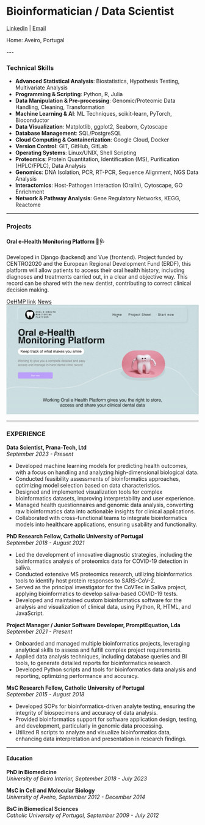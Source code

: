 # Bioinformatician / Data Scientist
[LinkedIn](https://www.linkedin.com/in/eduardojmesteves/) | [Email](eduardojmestves@gmail.com)
<p>Home: Aveiro, Portugal</p>
---

### Technical Skills
- **Advanced Statistical Analysis**: Biostatistics, Hypothesis Testing, Multivariate Analysis
- **Programming & Scripting**: Python, R, Julia
- **Data Manipulation & Pre-processing**: Genomic/Proteomic Data Handling, Cleaning, Transformation
- **Machine Learning & AI**: ML Techniques, scikit-learn, PyTorch, Bioconductor
- **Data Visualization**: Matplotlib, ggplot2, Seaborn, Cytoscape
- **Database Management**: SQL/PostgreSQL
- **Cloud Computing & Containerization**: Google Cloud, Docker
- **Version Control**: GIT, GitHub, GitLab
- **Operating Systems**: Linux/UNIX, Shell Scripting
- **Proteomics**: Protein Quantitation, Identification (MS), Purification (HPLC/FPLC), Data Analysis
- **Genomics**: DNA Isolation, PCR, RT-PCR, Sequence Alignment, NGS Data Analysis
- **Interactomics**: Host-Pathogen Interaction (OralIn), Cytoscape, GO Enrichment
- **Network & Pathway Analysis**: Gene Regulatory Networks, KEGG, Reactome

---

### **Projects**

#### Oral e-Health Monitoring Platform 🦷🩺
Developed in Django (backend) and Vue (frontend).
Project funded by CENTRO2020 and the European Regional Development Fund (ERDF), this platform will allow patients to access their oral health history, including diagnoses and treatments carried out, in a clear and objective way. This record can be shared with the new dentist, contributing to correct clinical decision making.

[OeHMP link](https://teethwallet.com/)
[News](https://fmd.viseu.ucp.pt/pt-pt/noticias/plataforma-oehmp-para-diagnostico-diferenciado-e-tratamentos-inovadores-9346)
![Home page](assets/img/oehmp.png)

---

### EXPERIENCE
**Data Scientist, Prana-Tech, Ltd**  
*September 2023 - Present*
- Developed machine learning models for predicting health outcomes, with a focus on handling and analyzing high-dimensional biological data.
- Conducted feasibility assessments of bioinformatics approaches, optimizing model selection based on data characteristics.
- Designed and implemented visualization tools for complex bioinformatics datasets, improving interpretability and user experience.
- Managed health questionnaires and genomic data analysis, converting raw bioinformatics data into actionable insights for clinical applications.
- Collaborated with cross-functional teams to integrate bioinformatics models into healthcare applications, ensuring usability and functionality.

**PhD Research Fellow, Catholic University of Portugal**  
*September 2018 - August 2021*

- Led the development of innovative diagnostic strategies, including the bioinformatics analysis of proteomics data for COVID-19 detection in saliva.
- Conducted extensive MS proteomics research, utilizing bioinformatics tools to identify host protein responses to SARS-CoV-2.
- Served as the principal investigator for the CoVTec in Saliva project, applying bioinformatics to develop saliva-based COVID-19 tests.
- Developed and maintained custom bioinformatics software for the analysis and visualization of clinical data, using Python, R, HTML, and JavaScript.

**Project Manager / Junior Software Developer, PromptEquation, Lda**  
*September 2021 - Present*

- Onboarded and managed multiple bioinformatics projects, leveraging analytical skills to assess and fulfill complex project requirements.
- Applied data analysis techniques, including database queries and BI tools, to generate detailed reports for bioinformatics research.
- Developed Python scripts and tools for bioinformatics data analysis and reporting, optimizing performance and accuracy.

**MsC Research Fellow, Catholic University of Portugal**  
*September 2015 - August 2018*

- Developed SOPs for bioinformatics-driven analyte testing, ensuring the integrity of biospecimens and accuracy of data analysis.
- Provided bioinformatics support for software application design, testing, and development, particularly in genomic data processing.
- Utilized R scripts to analyze and visualize bioinformatics data, enhancing data interpretation and presentation in research findings.

---

#### **Education**

**PhD in Biomedicine**  
*University of Beira Interior, September 2018 - July 2023*

**MsC in Cell and Molecular Biology**  
*University of Aveiro, September 2012 - December 2014*

**BsC in Biomedical Sciences**  
*Catholic University of Portugal, September 2009 - July 2012*

